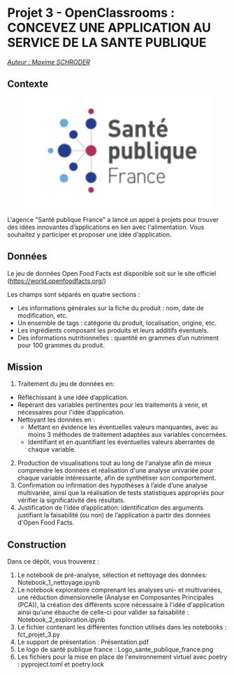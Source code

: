 # Projet 3 - OpenClassrooms : CONCEVEZ UNE APPLICATION AU SERVICE DE LA SANTE PUBLIQUE

<u>*Auteur : Maxime SCHRODER*</u>

## Contexte

<p align="center">
  <img src="Logo_sante_publique_france.png" alt="Logo projet">
</p>

L'agence "Santé publique France" a lancé un appel à projets pour trouver des idées innovantes d’applications en lien avec l'alimentation. Vous souhaitez y participer et proposer une idée d’application.

## Données

Le jeu de données Open Food Facts est disponible soit sur le site officiel (https://world.openfoodfacts.org/)

Les champs sont séparés en quatre sections :
- Les informations générales sur la fiche du produit : nom, date de modification, etc.
- Un ensemble de tags : catégorie du produit, localisation, origine, etc.
- Les ingrédients composant les produits et leurs additifs éventuels.
- Des informations nutritionnelles : quantité en grammes d’un nutriment pour 100 grammes du produit.

## Mission 
1. Traitement du jeu de données en:
- Réfléchissant à une idée d’application.
- Repérant des variables pertinentes pour les traitements à venir, et nécessaires pour l'idée d’application.
- Nettoyant les données en :
    - Mettant en évidence les éventuelles valeurs manquantes, avec au moins 3 méthodes de traitement adaptées aux variables concernées.
    - Identifiant et en quantifiant les éventuelles valeurs aberrantes de chaque variable.
2. Production de visualisations tout au long de l'analyse afin de mieux comprendre les données et réalisation d'une analyse univariée pour chaque variable intéressante, afin de synthétiser son comportement.
3. Confirmation ou infirmation des hypothèses à l’aide d’une analyse multivariée, ainsi que la réalisation de tests statistiques appropriés pour vérifier la significativité des résultats.
4. Justification de l'idée d’application: identification des arguments justifiant la faisabilité (ou non) de l’application à partir des données d'Open Food Facts.

## Construction

Dans ce dépôt, vous trouverez :
1. Le notebook de pré-analyse, sélection et nettoyage des données: Notebook_1_nettoyage.ipynb
2. Le notebook exploratoire comprenant les analyses uni- et multivariées, une réduction dimensionnelle (Analyse en Composantes Principales (PCA)), la création des différents score nécessaire à l'idée d'application ainsi qu'une ébauche de celle-ci pour valider sa faisabilité : Notebook_2_exploration.ipynb
3. Le fichier contenant les différentes fonction utilisés dans les notebooks : fct_projet_3.py
4. Le support de présentation : Présentation.pdf
5. Le logo de santé publique france : Logo_sante_publique_france.png
6. Les fichiers pour la mise en place de l'environnement virtuel avec poetry : pyproject.toml et poetry.lock 